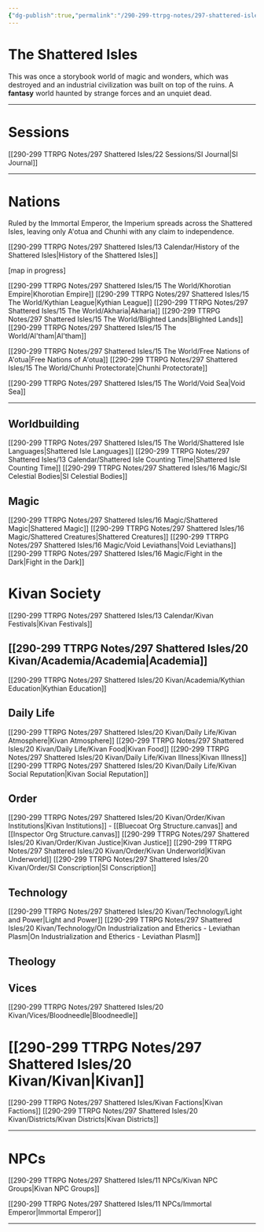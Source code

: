 ```yaml
---
{"dg-publish":true,"permalink":"/290-299-ttrpg-notes/297-shattered-isles/the-shattered-isles/"}
---
```



# The Shattered Isles

This was once a storybook world of magic and wonders, which was destroyed and an industrial civilization was built on top of the ruins. A **fantasy** world haunted by strange forces and an unquiet dead.

****

# Sessions

[[290-299 TTRPG Notes/297 Shattered Isles/22 Sessions/SI Journal\|SI Journal]]

****

# Nations

Ruled by the Immortal Emperor, the Imperium spreads across the Shattered Isles, leaving only A'otua and Chunhi with any claim to independence.

[[290-299 TTRPG Notes/297 Shattered Isles/13 Calendar/History of the Shattered Isles\|History of the Shattered Isles]]

[map in progress]

[[290-299 TTRPG Notes/297 Shattered Isles/15 The World/Khorotian Empire\|Khorotian Empire]]
[[290-299 TTRPG Notes/297 Shattered Isles/15 The World/Kythian League\|Kythian League]]
[[290-299 TTRPG Notes/297 Shattered Isles/15 The World/Akharia\|Akharia]]
[[290-299 TTRPG Notes/297 Shattered Isles/15 The World/Blighted Lands\|Blighted Lands]]
[[290-299 TTRPG Notes/297 Shattered Isles/15 The World/Al'tham\|Al'tham]]

[[290-299 TTRPG Notes/297 Shattered Isles/15 The World/Free Nations of A'otua\|Free Nations of A'otua]]
[[290-299 TTRPG Notes/297 Shattered Isles/15 The World/Chunhi Protectorate\|Chunhi Protectorate]]

[[290-299 TTRPG Notes/297 Shattered Isles/15 The World/Void Sea\|Void Sea]]

****

## Worldbuilding

[[290-299 TTRPG Notes/297 Shattered Isles/15 The World/Shattered Isle Languages\|Shattered Isle Languages]]
[[290-299 TTRPG Notes/297 Shattered Isles/13 Calendar/Shattered Isle Counting Time\|Shattered Isle Counting Time]]
[[290-299 TTRPG Notes/297 Shattered Isles/16 Magic/SI Celestial Bodies\|SI Celestial Bodies]]

## Magic

[[290-299 TTRPG Notes/297 Shattered Isles/16 Magic/Shattered Magic\|Shattered Magic]]
[[290-299 TTRPG Notes/297 Shattered Isles/16 Magic/Shattered Creatures\|Shattered Creatures]]
[[290-299 TTRPG Notes/297 Shattered Isles/16 Magic/Void Leviathans\|Void Leviathans]]
[[290-299 TTRPG Notes/297 Shattered Isles/16 Magic/Fight in the Dark\|Fight in the Dark]]






# Kivan Society

[[290-299 TTRPG Notes/297 Shattered Isles/13 Calendar/Kivan Festivals\|Kivan Festivals]]

## [[290-299 TTRPG Notes/297 Shattered Isles/20 Kivan/Academia/Academia\|Academia]]

[[290-299 TTRPG Notes/297 Shattered Isles/20 Kivan/Academia/Kythian Education\|Kythian Education]]

## Daily Life

[[290-299 TTRPG Notes/297 Shattered Isles/20 Kivan/Daily Life/Kivan Atmosphere\|Kivan Atmosphere]]
[[290-299 TTRPG Notes/297 Shattered Isles/20 Kivan/Daily Life/Kivan Food\|Kivan Food]]
[[290-299 TTRPG Notes/297 Shattered Isles/20 Kivan/Daily Life/Kivan Illness\|Kivan Illness]]
[[290-299 TTRPG Notes/297 Shattered Isles/20 Kivan/Daily Life/Kivan Social Reputation\|Kivan Social Reputation]]

## Order

[[290-299 TTRPG Notes/297 Shattered Isles/20 Kivan/Order/Kivan Institutions\|Kivan Institutions]] - [[Bluecoat Org Structure.canvas]] and [[Inspector Org Structure.canvas]]
[[290-299 TTRPG Notes/297 Shattered Isles/20 Kivan/Order/Kivan Justice\|Kivan Justice]]
[[290-299 TTRPG Notes/297 Shattered Isles/20 Kivan/Order/Kivan Underworld\|Kivan Underworld]]
[[290-299 TTRPG Notes/297 Shattered Isles/20 Kivan/Order/SI Conscription\|SI Conscription]]

## Technology

[[290-299 TTRPG Notes/297 Shattered Isles/20 Kivan/Technology/Light and Power\|Light and Power]]
[[290-299 TTRPG Notes/297 Shattered Isles/20 Kivan/Technology/On Industrialization and Etherics - Leviathan Plasm\|On Industrialization and Etherics - Leviathan Plasm]]

## Theology



## Vices

[[290-299 TTRPG Notes/297 Shattered Isles/20 Kivan/Vices/Bloodneedle\|Bloodneedle]]

# [[290-299 TTRPG Notes/297 Shattered Isles/20 Kivan/Kivan\|Kivan]]

[[290-299 TTRPG Notes/297 Shattered Isles/Kivan Factions\|Kivan Factions]]
[[290-299 TTRPG Notes/297 Shattered Isles/20 Kivan/Districts/Kivan Districts\|Kivan Districts]]

****

# NPCs

[[290-299 TTRPG Notes/297 Shattered Isles/11 NPCs/Kivan NPC Groups\|Kivan NPC Groups]]

[[290-299 TTRPG Notes/297 Shattered Isles/11 NPCs/Immortal Emperor\|Immortal Emperor]]

****